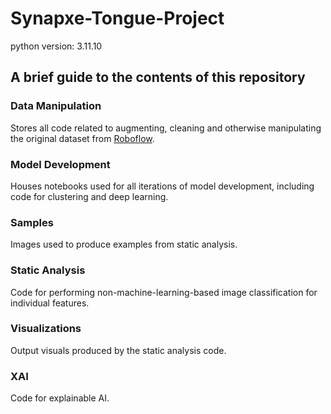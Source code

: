 # Synapxe-Tongue-Project
python version: 3.11.10

## A brief guide to the contents of this repository

### Data Manipulation
Stores all code related to augmenting, cleaning and otherwise manipulating the original dataset from [Roboflow](https://universe.roboflow.com/37/-tt3dc).

### Model Development
Houses notebooks used for all iterations of model development, including code for clustering and deep learning.

### Samples
Images used to produce examples from static analysis.

### Static Analysis
Code for performing non-machine-learning-based image classification for individual features.

### Visualizations
Output visuals produced by the static analysis code.

### XAI
Code for explainable AI.